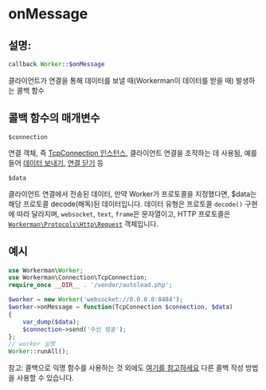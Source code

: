 # onMessage
## 설명:
```php
callback Worker::$onMessage
```

클라이언트가 연결을 통해 데이터를 보낼 때(Workerman이 데이터를 받을 때) 발생하는 콜백 함수

## 콜백 함수의 매개변수

```$connection```

연결 객체, 즉 [TcpConnection 인스턴스](../tcp-connection.md), 클라이언트 연결을 조작하는 데 사용됨, 예를 들어 [데이터 보내기](../tcp-connection/send.md), [연결 닫기](../tcp-connection/close.md) 등

```$data```

클라이언트 연결에서 전송된 데이터, 만약 Worker가 프로토콜을 지정했다면, $data는 해당 프로토콜 decode(해독)된 데이터입니다. 데이터 유형은 프로토콜 `decode()` 구현에 따라 달라지며, `websocket`, `text`, `frame`은 문자열이고, HTTP 프로토콜은 [`Workerman\Protocols\Http\Request`](../http/request.md) 객체입니다.

## 예시

```php
use Workerman\Worker;
use Workerman\Connection\TcpConnection;
require_once __DIR__ . '/vendor/autoload.php';

$worker = new Worker('websocket://0.0.0.0:8484');
$worker->onMessage = function(TcpConnection $connection, $data)
{
    var_dump($data);
    $connection->send('수신 성공');
};
// worker 실행
Worker::runAll();
```

참고: 콜백으로 익명 함수를 사용하는 것 외에도 [여기를 참고하세요](../faq/callback_methods.md) 다른 콜백 작성 방법을 사용할 수 있습니다.
